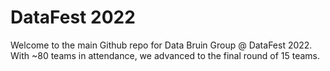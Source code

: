 # DataFest 2022
Welcome to the main Github repo for Data Bruin Group @ DataFest 2022. With ~80 teams in attendance, we advanced to the final round of 15 teams.
